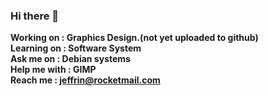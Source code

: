 ### Hi there 👋

<!--
**ahiliation/ahiliation** is a ✨ _special_ ✨ repository because its `README.md` (this file) appears on your GitHub profile.

Here are some ideas to get you started:

- 🔭 I’m currently working on ...
- 🌱 I’m currently learning ...
- 👯 I’m looking to collaborate on ...
- 🤔 I’m looking for help with ...
- 💬 Ask me about ...
- 📫 How to reach me: ...
- 😄 Pronouns: ...
- ⚡ Fun fact: ...
-->

 **Working on :     Graphics Design.(not yet uploaded to github) <br>
 Learning on :    Software System <br>
 Ask me on :      Debian systems <br>
 Help me with :   GIMP <br>
 Reach me :       jeffrin@rocketmail.com**
  
 
 
 
